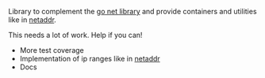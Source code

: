Library to complement the [go net library][net] and provide containers and
utilities like in [netaddr].

This needs a lot of work. Help if you can!

- More test coverage
- Implementation of ip ranges like in [netaddr]
- Docs

[netaddr]: https://netaddr.readthedocs.io/en/latest/installation.html
[net]: https://golang.org/pkg/net/
